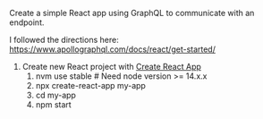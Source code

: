 Create a simple React app using GraphQL to communicate with an endpoint.

I followed the directions here:
https://www.apollographql.com/docs/react/get-started/

1. Create new React project with [Create React App](https://create-react-app.dev/docs/getting-started)
    1. nvm use stable  # Need node version >= 14.x.x
    1. npx create-react-app my-app
    1. cd my-app
    1. npm start
